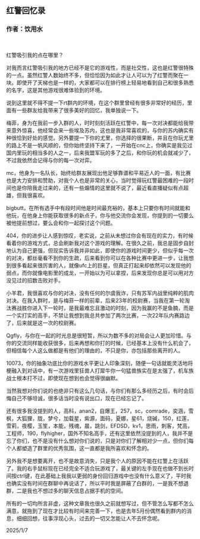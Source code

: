 ## 红警回忆录
### 作者：饮用水
<br>

红警吸引我的点在哪里？

对我而言红警吸引我的地方已经不是它的游戏性，而是社交性，这也是红警很特殊的一点。虽然红警人数始终不多，但恰恰因为如此才让人可以为了红警而聚在一块。即使开了天梯也是一样的，大家都可以在排行榜上轻易地看到自己和很多熟悉的名字，这是其他游戏很难体验到的环境。

说到这里就不得不提一下rt群内的环境，在这个群里曾经有很多非常好的经历，里面有一些群友给我带来了很多美好的回忆，我单独说一下。

梅菲，身为在我前一步入群的人，时时刻刻活跃在红警中，每一次对决都能给我带来意外惊喜，他经常会来一些埃及苏内，这也是我非常喜欢的，与你的苏内确实有种很恰到好处的感觉。另外要提一下你的尤里，你选择的很果断，并且在你玩尤里的路上不是一帆风顺的，但你始终坚持下来了，一开始在cnc上，你确实是我见过国内里玩的相当多的人之一，后来我盟军玩的多了之后，和你玩的机会就减少了，不过我依然会记得与你的每一次对弈。

mc，他身为一名队长，始终给群友展现出他足够靠谱和平易近人的一面，有比赛也是大力安排和赞助，对我个人也是非常的关心，当时觉得玩红警最困难的一段时间也是你陪我走过来的，还有一些煽情的这里就不说了，最近看直播疑似有点超雄，但我很喜欢。

bigbutt，在所有选手中有段时间他是时间最充裕的，基本上只要你有时间就能和他玩，在他身上你能获取很多的新点子，你与他交流你会发现，你提到的一切要么被他提前想过，要么会和你一起探讨这个问题。

404，你的进步让人感到惊叹，老实说，之前从未想过你会有现在的实力，有时候看着你的游戏方式，总会刷新我对这个游戏的理解。在很久之前，我总是固步自封地认为自己更强，但现实告诉我并非如此，即使你的游戏时间更少，但似乎每一次的对决，都丝毫看不到你的生疏，后来看到你可以在各种比赛中更进一步，让我想到很多看起来很厉害的人，就像ufc上的巨星，但真正打起来却依然可以发现他的弱点，而你就像电影里的成龙，一开始以为可以拿捏，后来发现你总是可以用对方没见过的招数击败对手。

小羊君，我很喜欢与你的对决，没有任何的尔虞我诈，只有苏军内战里纯粹的肌肉对决。在我入群时，是与梅菲一样的前辈，后来23年的校尉赛，当我在第一轮淘汰赛战胜你进入下一轮时，是我最难忘且激动的时刻，因为我赢的不是鱼腩，而是一个实打实的高手，不禁让我想到我总共参加了两次比赛，一次22年队内赛路边了，后来就是这一次的校尉赛。

Qgfly，与你在一起的时光总是很短暂，所以为数不多的对局会让人更加珍惜。与你的交流同样能收获很多，后来再想和你打的时候，已经基本上没有什么机会了，但相信每个人这么做都是有他们的理由的，不只是你，亦包括那些离开的人。

10073，你的抽象功底比你的游戏水平更让人印象深刻，随便一句话就能灵活地将梗融入到对话中，有一次游戏里狂兽人打犀牛你一句猛兽族实在是太强了，机车族战士根本打不过，即使现在想到也会觉得很幽默。

当然我想对你们说的也绝非只有这么几句话，与你们有那么多经历之后，有时会后悔自己不够坦诚，很多话当时没有说出口，现在已经忘记了。

还有很多我没提到的人，高科，anan2，自爆王，257，sc，comrade，奕涵，雪枫，大狐狸，胧，梦兮，加载星，紫源，面码，夏娜，星61，烧碱，150，红莲，雪莉，夜樱，玉笙，本能，残魂，晨，跳剑，EFDSD，kv1，思雨，刺客，梵高，工程师，190，flyhigher，国外不知名高手，还有这里依然没提到的人，我并不是忘了你们，也不是没有什么想对你们说的，只是对你们了解相对少一点，但你们每个人都塑造了群里的优秀氛围，这一直都是我所喜欢和怀念的。

另外我不是想要离开，也不是故意消失，只是我个人的原因不能在红警上在活跃了。我的右手鼠标现在已经完全不适合玩游戏了，最关键的左手现在也做不到长时间按ctrl键，在此基础上我我以更弱的身份回归游戏中也没有什么意义了，平时我也确实没有时间在群聊中再说话了，所以平时我是屏蔽了白群的，一是我不想退群，二是我也不想过多的聊天信息占据手机的空间。

所有的一切均所言非虚，这种文章我也很久之前就想写过，但不管怎么写都不怎么满意，就拖到了现在才比较有时间来完善一下，也是去年5月份偶然看到群内的消息，细细回想，往事浮现心头，过去的一切又怎能让人不去怀念呢。

2025/1/7
